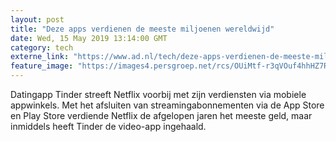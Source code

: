 ```yaml
---
layout: post
title: "Deze apps verdienen de meeste miljoenen wereldwijd"
date: Wed, 15 May 2019 13:14:00 GMT
category: tech
externe_link: "https://www.ad.nl/tech/deze-apps-verdienen-de-meeste-miljoenen-wereldwijd~a01362a4/"
feature_image: "https://images4.persgroep.net/rcs/OUiMtf-r3qVOuf4hhHZ7RiKwreI/diocontent/130336239/_fitwidth/400/?appId=21791a8992982cd8da851550a453bd7f&quality=0.7"
---
```


Datingapp Tinder streeft Netflix voorbij met zijn verdiensten via mobiele appwinkels. Met het afsluiten van streamingabonnementen via de App Store en Play Store verdiende Netflix de afgelopen jaren het meeste geld, maar inmiddels heeft Tinder de video-app ingehaald.
